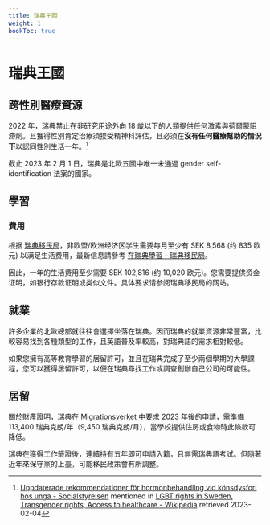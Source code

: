 ```yaml
---
title: 瑞典王國
weight: 1
bookToc: true
---
```


# 瑞典王國

## 跨性別醫療資源

2022 年，瑞典禁止在非研究用途外向 18 歲以下的人類提供任何激素與荷爾蒙阻滯劑。且獲得性別肯定治療須接受精神科評估，且必須在**沒有任何醫療幫助的情況下**以認同性別生活一年。[^1]

截止 2023 年 2 月 1 日，瑞典是北歐五國中唯一未通過 gender self-identification 法案的國家。

## 學習


### 費用

根据 [瑞典移民局](https://www.migrationsverket.se/)，非欧盟/欧洲经济区学生需要每月至少有 SEK 8,568 (约 835 欧元) 以满足生活费用，最新信息請參考 [在瑞典學習 - 瑞典移民局](https://www.migrationsverket.se/English/Private-individuals/Studying-in-Sweden.html)。

因此，一年的生活费用至少需要 SEK 102,816 (约 10,020 欧元)。您需要提供资金证明，如银行存款证明或类似文件。具体要求请参阅瑞典移民局的网站。

## 就業

許多企業的北歐總部就往往會選擇坐落在瑞典。因而瑞典的就業資源非常豐富，比較容易找到各種類型的工作，且英語普及率較高，對瑞典語的需求相對較低。

如果您擁有高等教育學習的居留許可，並且在瑞典完成了至少兩個學期的大學課程，您可以獲得居留許可，以便在瑞典尋找工作或調查創辦自己公司的可能性。

## 居留

關於財產證明，瑞典在 [Migrationsverket](https://www.migrationsverket.se/English/Private-individuals/Studying-and-researching-in-Sweden/Higher-education/Residence-permit-for-higher-education.html) 中要求 2023 年後的申請，需準備 113,400 瑞典克朗/年（9,450 瑞典克朗/月），當學校提供住房或食物時此條款可降低。

瑞典在獲得工作籤證後，連續持有五年即可申請入籍，且無需瑞典語考試。但隨著近年來保守黨的上臺，可能移民政策會有所調整。

[^1]: [Uppdaterade rekommendationer för hormonbehandling vid könsdysfori hos unga - Socialstyrelsen](https://www.socialstyrelsen.se/om-socialstyrelsen/pressrum/press/uppdaterade-rekommendationer-for-hormonbehandling-vid-konsdysfori-hos-unga/) mentioned in [LGBT rights in Sweden, Transgender rights, Access to healthcare - Wikipedia](https://en.wikipedia.org/wiki/LGBT_rights_in_Sweden) retrieved 2023-02-04

